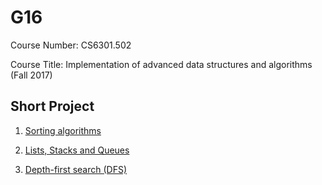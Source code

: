 G16
===

Course Number: CS6301.502

Course Title: Implementation of advanced data structures and algorithms (Fall 2017)

Short Project
-------------

1. [Sorting algorithms](./sp1)

2. [Lists, Stacks and Queues](./sp2)

3. [Depth-first search (DFS)](./sp3)
